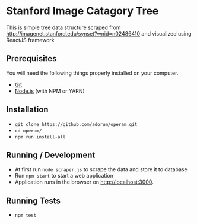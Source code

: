 # Stanford Image Catagory Tree

This is simple tree data structure scraped from http://imagenet.stanford.edu/synset?wnid=n02486410 and visualized using ReactJS framework

## Prerequisites

You will need the following things properly installed on your computer.

* [Git](http://git-scm.com/)
* [Node.js](http://nodejs.org/) (with NPM or YARN)

## Installation

* `git clone https://github.com/adorum/operam.git`
* `cd operam/`
* `npm run install-all`

## Running / Development

* At first run `node scraper.js` to scrape the data and store it to database
* Run `npm start` to start a web application
* Application runs  in the browser on [http://localhost:3000](http://localhost:3000).

## Running Tests

* `npm test`
